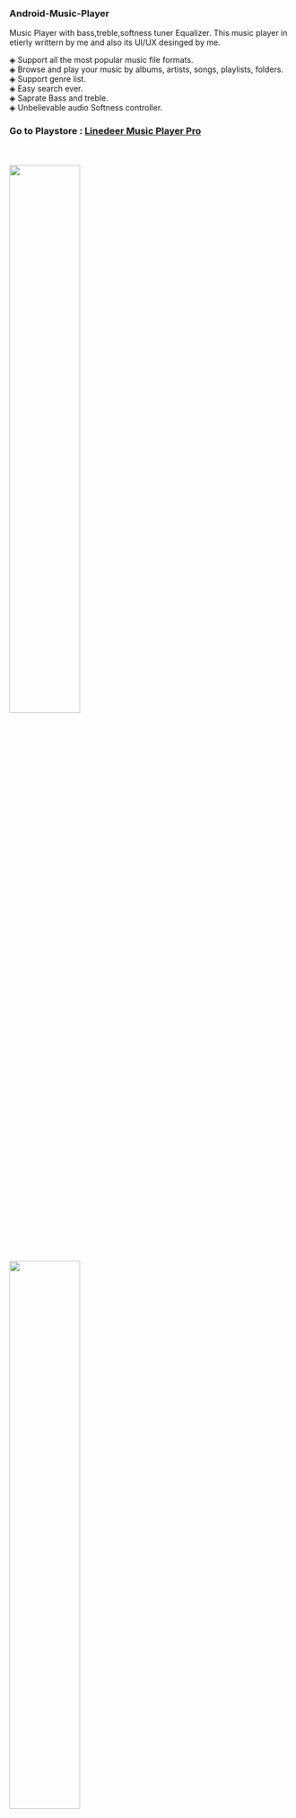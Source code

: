 ### Android-Music-Player

Music Player with bass,treble,softness tuner Equalizer.
This music player in etierly writtern by me and also its UI/UX desinged by me.

◈ Support all the most popular music file formats.</br>
◈ Browse and play your music by albums, artists, songs, playlists, folders.</br>
◈ Support genre list.</br>
◈ Easy search ever.</br>
◈ Saprate Bass and treble.</br>
◈ Unbelievable audio Softness controller.

### Go to Playstore : [Linedeer Music Player Pro](https://play.google.com/store/apps/details?id=com.linedeer.music.handler)
</br>
</br>
<img src="https://raw.githubusercontent.com/KishanV/Android-Music-Player/master/imgs/renderDemo1.png" width="50%" />
<img src="https://raw.githubusercontent.com/KishanV/Android-Music-Player/master/imgs/renderDemo4.png" width="50%" />
<img src="https://raw.githubusercontent.com/KishanV/Android-Music-Player/master/imgs/renderDemo2_2.png" width="50%" />
<img src="https://raw.githubusercontent.com/KishanV/Android-Music-Player/master/imgs/renderDemo5_5.png" width="50%" />
<img src="https://raw.githubusercontent.com/KishanV/Android-Music-Player/master/imgs/renderDemo8_8.png" width="50%" />
